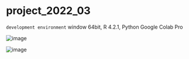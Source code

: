 # project_2022_03
`development environment`
window 64bit, R 4.2.1, Python Google Colab Pro

![image](https://user-images.githubusercontent.com/93497667/210768173-330192c6-bc03-46e4-9bc7-bdb970c2d756.png)

![image](https://user-images.githubusercontent.com/93497667/210767602-440f6bb0-a68a-4f9a-9370-b0246c46e8ea.png)

